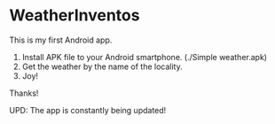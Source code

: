 # WeatherInventos
This is my first Android app.

1. Install APK file to your Android smartphone. (./Simple weather.apk)
2. Get the weather by the name of the locality.
3. Joy!

Thanks!

UPD: The app is constantly being updated!
